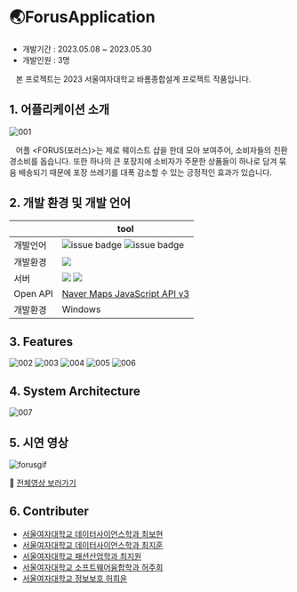 # 🌏ForusApplication

* 개발기간 : 2023.05.08 ~ 2023.05.30
* 개발인원 : 3명

&nbsp;&nbsp;&nbsp;본 프로젝트는 2023 서울여자대학교 바롬종합설계 프로젝트 작품입니다.

## 1. 어플리케이션 소개

![001](https://github.com/bchoi2021/ForusApplication/assets/82089499/00be64e1-7df3-4be4-9e56-33e3ac6653da)

&nbsp;&nbsp;&nbsp;어플 <FORUS(포러스)>는 제로 웨이스트 샵을 한데 모아 보여주어, 소비자들의 친환경소비를 돕습니다. 또한 하나의 큰 포장지에 소비자가 주문한 상품들이 하나로 담겨 묶음 배송되기 때문에 포장 쓰레기를 대폭 감소할 수 있는 긍정적인 효과가 있습니다.

## 2. 개발 환경 및 개발 언어
|| tool |
| ------ | ------ |
| 개발언어 | ![issue badge](https://img.shields.io/badge/kotiln-1.3-blueviolet) ![issue badge](https://img.shields.io/badge/java-17-yellow)|
| 개발환경 |<img src="https://img.shields.io/badge/AndroidStudio-3DDC84?style=flat-square&logo=androidstudio&logoColor=white"/>|
| 서버 | <img src="https://img.shields.io/badge/Firebase-FFCA28?style=flat-square&logo=firebase&logoColor=white"/> <img src="https://img.shields.io/badge/Mocky-2A2A2A?style=flat-square&logo=Mocky&logoColor=white"/>|
| Open API | [Naver Maps JavaScript API v3](https://navermaps.github.io/maps.js/) |
| 개발환경 | Windows |

## 3. Features

![002](https://github.com/bchoi2021/ForusApplication/assets/82089499/fd3d1711-b346-42dd-a8bd-d06a7aa1fbbf)
![003](https://github.com/bchoi2021/ForusApplication/assets/82089499/f5990728-21df-4feb-910e-1143299e1ab0)
![004](https://github.com/bchoi2021/ForusApplication/assets/82089499/66cd928f-9aee-4073-8ec9-84af08f9f88a)
![005](https://github.com/bchoi2021/ForusApplication/assets/82089499/51eb2975-e715-47f6-9024-c66451bca924)
![006](https://github.com/bchoi2021/ForusApplication/assets/82089499/ea2e88fa-f924-4713-8202-969c8060e0cd)

## 4. System Architecture

![007](https://github.com/bchoi2021/ForusApplication/assets/82089499/8b5bd1b6-faff-4568-9027-da325175342c)


## 5. 시연 영상

![forusgif](https://github.com/bchoi2021/ForusApplication/assets/82089499/1076f97b-068e-44da-b8c0-8b85db214c95)

📌 [전체영상 보러가기](https://youtu.be/vh8tyCnbS8s)

## 6. Contributer
+ [서울여자대학교 데이터사이언스학과 최보현](https://github.com/bchoi2021)
+ [서울여자대학교 데이터사이언스학과 최지훈]()
+ [서울여자대학교 패션산업학과 최지원]()
+ [서울여자대학교 소프트웨어융합학과 허주희](https://github.com/JuHuiHeo)
+ [서울여자대학교 정보보호 허희윤](https://m.blog.naver.com/PostList.naver?blogId=security-705)
